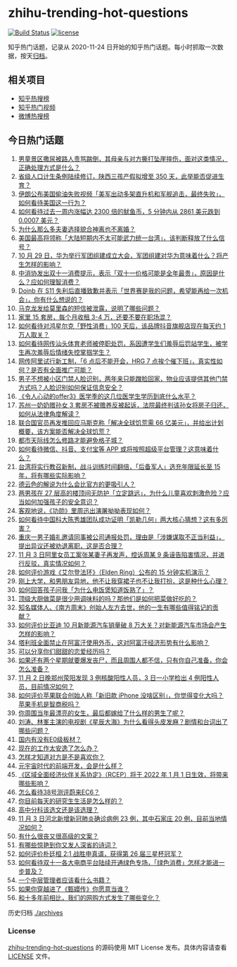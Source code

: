 # zhihu-trending-hot-questions

[![Build Status](https://github.com/justjavac/zhihu-trending-hot-questions/workflows/ci/badge.svg?branch=master)](https://github.com/justjavac/zhihu-trending-hot-questions/actions)
[![license](https://img.shields.io/github/license/justjavac/zhihu-trending-hot-questions)](https://github.com/justjavac/zhihu-trending-hot-questions/blob/master/LICENSE)

知乎热门话题，记录从 2020-11-24 日开始的知乎热门话题。每小时抓取一次数据，按天[归档](./archives)。

## 相关项目

- [知乎热搜榜](https://github.com/justjavac/zhihu-trending-top-search)
- [知乎热门视频](https://github.com/justjavac/zhihu-trending-hot-video)
- [微博热搜榜](https://github.com/justjavac/weibo-trending-hot-search)

## 今日热门话题

<!-- BEGIN -->
<!-- 最后更新时间 Fri Nov 05 2021 01:13:32 GMT+0800 (China Standard Time) -->

1. [男童景区撒尿被路人责骂踹倒，其母亲与对方撕打坠崖摔伤，面对这类情况，正确处理方式是什么？](https://www.zhihu.com/question/496305111)
1. [省级人口计生条例陆续修订，陕西三孩产假拟增至 350 天，此举能否促进生育？](https://www.zhihu.com/question/495357941)
1. [伊朗公布美国偷油失败视频「美军出动多架直升机和军舰追击，最终失败」，如何看待美国这一行为？](https://www.zhihu.com/question/496533481)
1. [如何看待过去一周内涨幅达 2300 倍的鱿鱼币，5 分钟内从 2861 美元跌到 0.0007 美元？](https://www.zhihu.com/question/496329978)
1. [为什么那么多夫妻选择貌合神离也不离婚？](https://www.zhihu.com/question/480287058)
1. [美国最高将领称「大陆短期内不太可能武力统一台湾」，该判断释放了什么信号？](https://www.zhihu.com/question/496569944)
1. [10 月 29 日，华为举行军团组建成立大会，军团组建对华为意味着什么？将产生怎样的影响？](https://www.zhihu.com/question/496518080)
1. [中消协发出双十一消费提示，表示「双十一价格可能是全年最贵」，原因是什么？应如何理智消费？](https://www.zhihu.com/question/496515704)
1. [Doinb 在 S11 失利后直播致歉并表示「世界赛是我的问题，希望能再给一次机会」，你有什么想说的？](https://www.zhihu.com/question/496372522)
1. [马克龙发给莫里森的短信被泄露，说明了哪些问题？](https://www.zhihu.com/question/496581800)
1. [家里 15 套房，每个月收租 3-4 万，还要不要在职场混？](https://www.zhihu.com/question/496075241)
1. [如何看待对鸿星尔克「野性消费」100 天后，该品牌抖音旗舰店现在每天约 1 万人取关？](https://www.zhihu.com/question/495841485)
1. [如何看待网传汕头体育老师被停职处罚，系因遭学生们羞辱后罚站学生，被学生再次羞辱后情绪失控掌掴学生？](https://www.zhihu.com/question/496554451)
1. [网传阿里试行新工制，「6 点后不能开会，HRG 7 点挨个催下班」，真实性如何？是否有全面推广可能？](https://www.zhihu.com/question/496513938)
1. [男子不想被小区门禁人脸识别，两年来只能蹭脸回家，物业应该提供其他门禁方式吗？人脸识别如何保证信息安全？](https://www.zhihu.com/question/495961970)
1. [《令人心动的offer3》医学季的这几位医学生学历到底什么水平？](https://www.zhihu.com/question/496583990)
1. [苏州一奶奶赠孙女 3 套房不被赡养反被起诉，法院最终判该孙女将房子归还，如何从法律角度解读？](https://www.zhihu.com/question/496474368)
1. [联合国官员再发推回应马斯克称「解决全球饥荒需 66 亿美元」，并给出计划概要，该方案能否解决全球饥荒？](https://www.zhihu.com/question/496591720)
1. [都市天际线怎么修路才能避免格子城？](https://www.zhihu.com/question/437568066)
1. [如何看待微信、抖音、支付宝等 APP 或将按照超级平台管理？这意味着什么？](https://www.zhihu.com/question/495365403)
1. [台湾将实行教召新制，战斗训练时间翻倍，「后备军人」选充年限延长至 15 年，将有哪些实际影响？](https://www.zhihu.com/question/496441832)
1. [德云色的解说为什么会比官方的更吸引人？](https://www.zhihu.com/question/358477715)
1. [两男孩在 27 层高的楼顶间无防护「立定跳远」，为什么儿童喜欢刺激危险？应当如何加强孩子的安全意识？](https://www.zhihu.com/question/495892222)
1. [客观地说，《功勋》里周迅出演屠呦呦表现如何？](https://www.zhihu.com/question/492808933)
1. [如何看待中国科大陈秀雄团队成功证明「凯勒几何」两大核心猜想？这有多厉害？](https://www.zhihu.com/question/496059044)
1. [重庆一男子婚礼邀请同事被公司通报处罚，理由是「涉嫌谋取不正当利益」，提出异议还被劝退离职，这是否合理？](https://www.zhihu.com/question/496039003)
1. [11 月 3 日阿里女员工案张某妻子再发声，控诉周某 9 条诬告陷害情况，并进行反驳，真实情况如何？](https://www.zhihu.com/question/496428446)
1. [如何评价游戏《艾尔登法环》（Elden Ring）公布的 15 分钟实机演示？](https://www.zhihu.com/question/496550251)
1. [刚上大学，和男朋友异地，他不让我穿裙子也不让我打扮，这是种什么心理？](https://www.zhihu.com/question/494679304)
1. [如何回答孩子问我「为什么电饭煲知道饭熟了」？](https://www.zhihu.com/question/487505635)
1. [顶级大厨做菜是很少用调味料的吗？那他们是如何把菜做好吃的？](https://www.zhihu.com/question/495410003)
1. [知名媒体人、《南方周末》创始人左方去世，他的一生有哪些值得铭记的贡献？](https://www.zhihu.com/question/496632301)
1. [如何评价比亚迪 10 月新能源汽车销量破 8 万大关？对新能源汽车市场会产生怎样的影响？](https://www.zhihu.com/question/496431836)
1. [塔利班全面禁止在阿富汗使用外币，这对阿富汗经济形势有什么影响？](https://www.zhihu.com/question/496288577)
1. [可以分享你们甜甜的恋爱经历吗？](https://www.zhihu.com/question/322823013)
1. [如果还有两个星期就要爆发丧尸，而且周围人都不信，只有你自己准备，你会怎么准备？](https://www.zhihu.com/question/408293580)
1. [11 月 2 日晚郑州荥阳发现 3 例核酸阳性人员，3 日一小学检出 4 例阳性人员，目前情况如何？](https://www.zhihu.com/question/496243029)
1. [如何评价苹果联合创始人称「新旧款 iPhone 没啥区别」，你觉得变化大吗？苹果手机是智商税吗？](https://www.zhihu.com/question/495647507)
1. [你周围当年最漂亮的女生，最后都嫁给了什么样的男生了呢？](https://www.zhihu.com/question/268447668)
1. [刘涛、林峯主演的电视剧《星辰大海》为什么看得头皮发麻？剧情和台词出了哪些问题？](https://www.zhihu.com/question/495170616)
1. [国内有没有E0级板材？](https://www.zhihu.com/question/302407694)
1. [现在的工作太安逸了怎么办？](https://www.zhihu.com/question/485253729)
1. [怎样才知道对方是不是喜欢你？](https://www.zhihu.com/question/483494984)
1. [元宇宙时代的前端开发，会是什么样？](https://www.zhihu.com/question/496295132)
1. [《区域全面经济伙伴关系协定》（RCEP）将于 2022 年 1 月 1 日生效，将带来哪些影响？](https://www.zhihu.com/question/496437407)
1. [怎么看待38号测评蔚来EC6？](https://www.zhihu.com/question/495826143)
1. [你目前每天的研究生生活是怎么样的？](https://www.zhihu.com/question/27207270)
1. [高中分科该选文还是该选理？](https://www.zhihu.com/question/493904124)
1. [11 月 3 日河北新增新冠肺炎确诊病例 23 例，其中石家庄 20 例，目前当地情况如何？](https://www.zhihu.com/question/496475476)
1. [有什么很丧又很高级的文案？](https://www.zhihu.com/question/444780653)
1. [有哪些惊艳到你又发人深省的诗词？](https://www.zhihu.com/question/383083960)
1. [如何评价朴廷桓 2:1 战胜申真谞，获得第 26 届三星杯冠军？](https://www.zhihu.com/question/496336685)
1. [如何看待双十一各大电商平台陆续开通绿色专场，「绿色消费」怎样才能进一步普及？](https://www.zhihu.com/question/496160476)
1. [一个中层管理者应该看什么书籍？](https://www.zhihu.com/question/483677374)
1. [如果你穿越进了《甄嬛传》你愿意当谁？](https://www.zhihu.com/question/378551167)
1. [和十多年前相比，我们的网购方式发生了哪些变化？](https://www.zhihu.com/question/496277340)

<!-- END -->

历史归档 [./archives](./archives)

### License

[zhihu-trending-hot-questions](https://github.com/justjavac/zhihu-trending-hot-questions)
的源码使用 MIT License 发布。具体内容请查看 [LICENSE](./LICENSE) 文件。
